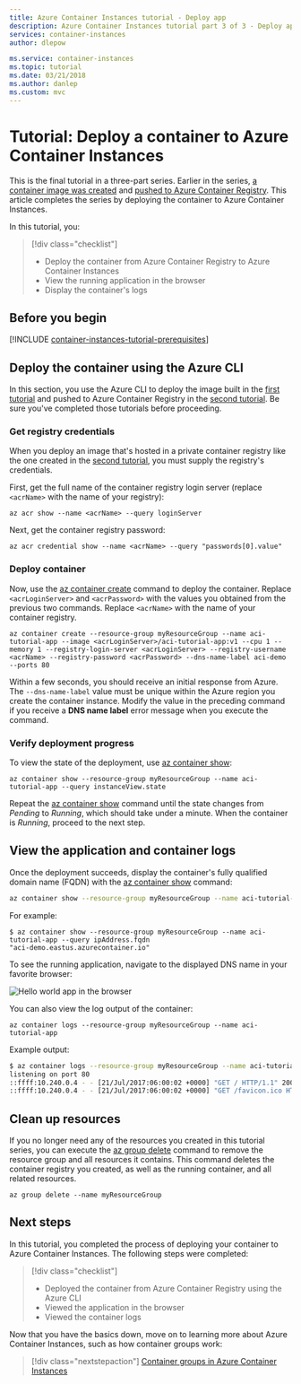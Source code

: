 ```yaml
---
title: Azure Container Instances tutorial - Deploy app
description: Azure Container Instances tutorial part 3 of 3 - Deploy application
services: container-instances
author: dlepow

ms.service: container-instances
ms.topic: tutorial
ms.date: 03/21/2018
ms.author: danlep
ms.custom: mvc
---
```


# Tutorial: Deploy a container to Azure Container Instances

This is the final tutorial in a three-part series. Earlier in the series, [a container image was created](container-instances-tutorial-prepare-app.md) and [pushed to Azure Container Registry](container-instances-tutorial-prepare-acr.md). This article completes the series by deploying the container to Azure Container Instances.

In this tutorial, you:

> [!div class="checklist"]
> * Deploy the container from Azure Container Registry to Azure Container Instances
> * View the running application in the browser
> * Display the container's logs

## Before you begin

[!INCLUDE [container-instances-tutorial-prerequisites](../../includes/container-instances-tutorial-prerequisites.md)]

## Deploy the container using the Azure CLI

In this section, you use the Azure CLI to deploy the image built in the [first tutorial](container-instances-tutorial-prepare-app.md) and pushed to Azure Container Registry in the [second tutorial](container-instances-tutorial-prepare-acr.md). Be sure you've completed those tutorials before proceeding.

### Get registry credentials

When you deploy an image that's hosted in a private container registry like the one created in the [second tutorial](container-instances-tutorial-prepare-acr.md), you must supply the registry's credentials.

First, get the full name of the container registry login server (replace `<acrName>` with the name of your registry):

```azurecli
az acr show --name <acrName> --query loginServer
```

Next, get the container registry password:

```azurecli
az acr credential show --name <acrName> --query "passwords[0].value"
```

### Deploy container

Now, use the [az container create][az-container-create] command to deploy the container. Replace `<acrLoginServer>` and `<acrPassword>` with the values you obtained from the previous two commands. Replace `<acrName>` with the name of your container registry.

```azurecli
az container create --resource-group myResourceGroup --name aci-tutorial-app --image <acrLoginServer>/aci-tutorial-app:v1 --cpu 1 --memory 1 --registry-login-server <acrLoginServer> --registry-username <acrName> --registry-password <acrPassword> --dns-name-label aci-demo --ports 80
```

Within a few seconds, you should receive an initial response from Azure. The `--dns-name-label` value must be unique within the Azure region you create the container instance. Modify the value in the preceding command if you receive a **DNS name label** error message when you execute the command.

### Verify deployment progress

To view the state of the deployment, use [az container show][az-container-show]:

```azurecli
az container show --resource-group myResourceGroup --name aci-tutorial-app --query instanceView.state
```

Repeat the [az container show][az-container-show] command until the state changes from *Pending* to *Running*, which should take under a minute. When the container is *Running*, proceed to the next step.

## View the application and container logs

Once the deployment succeeds, display the container's fully qualified domain name (FQDN) with the [az container show][az-container-show] command:

```bash
az container show --resource-group myResourceGroup --name aci-tutorial-app --query ipAddress.fqdn
```

For example:
```console
$ az container show --resource-group myResourceGroup --name aci-tutorial-app --query ipAddress.fqdn
"aci-demo.eastus.azurecontainer.io"
```

To see the running application, navigate to the displayed DNS name in your favorite browser:

![Hello world app in the browser][aci-app-browser]

You can also view the log output of the container:

```azurecli
az container logs --resource-group myResourceGroup --name aci-tutorial-app
```

Example output:

```bash
$ az container logs --resource-group myResourceGroup --name aci-tutorial-app
listening on port 80
::ffff:10.240.0.4 - - [21/Jul/2017:06:00:02 +0000] "GET / HTTP/1.1" 200 1663 "-" "Mozilla/5.0 (Macintosh; Intel Mac OS X 10_12_5) AppleWebKit/537.36 (KHTML, like Gecko) Chrome/59.0.3071.115 Safari/537.36"
::ffff:10.240.0.4 - - [21/Jul/2017:06:00:02 +0000] "GET /favicon.ico HTTP/1.1" 404 150 "http://aci-demo.eastus.azurecontainer.io/" "Mozilla/5.0 (Macintosh; Intel Mac OS X 10_12_5) AppleWebKit/537.36 (KHTML, like Gecko) Chrome/59.0.3071.115 Safari/537.36"
```

## Clean up resources

If you no longer need any of the resources you created in this tutorial series, you can execute the [az group delete][az-group-delete] command to remove the resource group and all resources it contains. This command deletes the container registry you created, as well as the running container, and all related resources.

```azurecli-interactive
az group delete --name myResourceGroup
```

## Next steps

In this tutorial, you completed the process of deploying your container to Azure Container Instances. The following steps were completed:

> [!div class="checklist"]
> * Deployed the container from Azure Container Registry using the Azure CLI
> * Viewed the application in the browser
> * Viewed the container logs

Now that you have the basics down, move on to learning more about Azure Container Instances, such as how container groups work:

> [!div class="nextstepaction"]
> [Container groups in Azure Container Instances](container-instances-container-groups.md)

<!-- IMAGES -->
[aci-app-browser]: ./media/container-instances-quickstart/aci-app-browser.png

<!-- LINKS - external -->
[docker-linux]: https://docs.docker.com/engine/installation/#supported-platforms
[docker-login]: https://docs.docker.com/engine/reference/commandline/login/
[docker-mac]: https://docs.docker.com/docker-for-mac/
[docker-push]: https://docs.docker.com/engine/reference/commandline/push/
[docker-tag]: https://docs.docker.com/engine/reference/commandline/tag/
[docker-windows]: https://docs.docker.com/docker-for-windows/

<!-- LINKS - internal -->
[az-container-create]: /cli/azure/container#az-container-create
[az-container-show]: /cli/azure/container#az-container-show
[az-group-delete]: /cli/azure/group#az-group-delete
[azure-cli-install]: /cli/azure/install-azure-cli
[prepare-app]: ./container-instances-tutorial-prepare-app.md
